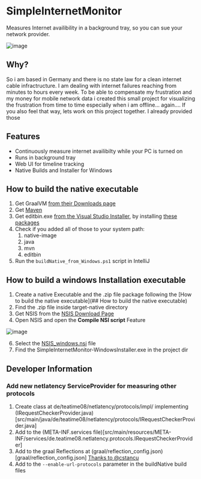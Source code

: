 # SimpleInternetMonitor
Measures Internet availibility in a background tray, so you can sue your network provider.

![image](https://github.com/TeaTiMe08/SimpleInternetMonitor/assets/19726327/bd5c703e-4851-4aef-92ea-f2f68fa9efe8)


## Why?
So i am based in Germany and there is no state law for a clean internet cable infractructure.
I am dealing with internet failures reaching from minutes to hours every week.
To be able to compensate my frustration and my money for mobile network data i created this small project
for visualizing the frustration from time to time especially when i am offline... again....
If you also feel that way, lets work on this project together.
I already provided those

## Features
- Continuously measure internet availibilty while your PC is turned on
- Runs in background tray
- Web UI for timeline tracking
- Native Builds and Installer for Windows

## How to build the native executable
1. Get GraalVM [from their Downloads page](https://www.graalvm.org/downloads/)
2. Get [Maven](https://maven.apache.org/download.cgi)
3. Get editbin.exe [from the Visual Studio Installer](https://visualstudio.microsoft.com/downloads/), by installing [these packages](https://stackoverflow.com/questions/57207503/dumpbin-exe-editbin-exe-package-needed-in-visual-studio-2019)
4. Check if you added all of those to your system path: 
   1. native-image
   2. java
   3. mvn
   4. editbin
5. Run the <code>buildNative_from_Windows.ps1</code> script in IntelliJ

## How to build a windows Installation executable
1. Create a native Executable and the .zip file package following the [How to build the native executable](## How to build the native executable)
2. Find the .zip file inside target-native directory
3. Get NSIS from the [NSIS Download Page](https://nsis.sourceforge.io/Download)
4. Open NSIS and open the **Compile NSI script** Feature

![image](https://github.com/TeaTiMe08/SimpleInternetMonitor/assets/19726327/82fece93-adcf-4ad4-8123-bc51d14eaaba)

6. Select the [NSIS_windows.nsi](NSIS_windows.nsi) file
7. Find the SimpleInternetMonitor-WindowsInstaller.exe in the project dir

## Developer Information

### Add new netlatency ServiceProvider for measuring other protocols
1. Create class at de/teatime08/netlatency/protocols/impl/ implementing (IRequestCheckerProvider.java)[src/main/java/de/teatime08/netlatency/protocols/IRequestCheckerProvider.java]
2. Add to the (META-INF.services file)[src/main/resources/META-INF/services/de.teatime08.netlatency.protocols.IRequestCheckerProvider]
3. Add to the graal Reflections at (graal/reflection_config.json)[graal/reflection_config.json] [Thanks to @cstancu](https://github.com/cstancu/native-image-service-loader-demo/tree/master)
4. Add to the <code>--enable-url-protocols</code> parameter in the buildNative build files